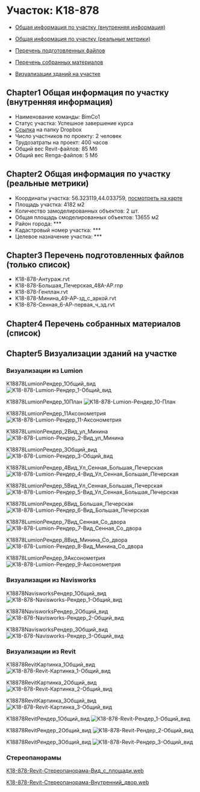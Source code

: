 # Участок: K18-878

* [Общая информация по участку (внутренняя информация)](#Chapter1)

* [Общая информация по участку (реальные метрики)](#Chapter2)

* [Перечень подготовленных файлов](#Chapter3)

* [Перечень собранных материалов](#Chapter4)

* [Визуализации зданий на участке](#Chapter5)

## <a id="test">Chapter1</a> Общая информация по участку (внутренняя информация)
+ Наименование команды: BimCo1
+ Статус участка: Успешное завершение курса
+ [Ссылка](https://www.dropbox.com/sh/wvvgv1nw1iqred9/AADH4N8xrDHWq7JeWPBDivmNa/K18_878?dl=0) на папку Dropbox
+ Число участников по проекту: 2 человек
+ Трудозатраты на проект: 400 часов
+ Общий вес Revit-файлов: 85 Мб
+ Общий вес Renga-файлов: 5 Мб
## <a id="test">Chapter2</a> Общая информация по участку (реальные метрики)
+ Координаты участка: 56.323119,44.033759, [посмотреть на карте](https://yandex.ru/maps/47/nizhny-novgorod/?ll=56.323119%2C44.033759&z=19)
+ Площадь участка: 4182 м2
+ Количество замоделированных объектов: 2 шт.
+ Общая площадь смоделированных объектов: 13655 м2
+ Район города: *** 
+ Кадастровый номер участка: *** 
+ Целевое назначение участка: *** 
## <a id="test">Chapter3</a> Перечень подготовленных файлов (только список)
+ K18-878-Антураж.rvt
+ K18-878-Большая_Печерская_48А-АР.rnp
+ K18-878-Генплан.rvt
+ K18-878-Минина_49-АР-зд_c_аркой.rvt
+ K18-878-Сенная_6-АР-первая_ч_зд.rvt
## <a id="test">Chapter4</a> Перечень собранных материалов (список)
## <a id="test">Chapter5</a> Визуализации зданий на участке
### Визуализации из Lumion
K18878LumionРендер_1Общий_вид
![K18-878-Lumion-Рендер_1-Общий_вид](/Images/K18_878/K18-878-Lumion-Рендер_1-Общий_вид_Compressed.jpg)

K18878LumionРендер_10План
![K18-878-Lumion-Рендер_10-План](/Images/K18_878/K18-878-Lumion-Рендер_10-План_Compressed.jpg)

K18878LumionРендер_11Аксонометрия
![K18-878-Lumion-Рендер_11-Аксонометрия](/Images/K18_878/K18-878-Lumion-Рендер_11-Аксонометрия_Compressed.jpg)

K18878LumionРендер_2Вид_ул_Минина
![K18-878-Lumion-Рендер_2-Вид_ул_Минина](/Images/K18_878/K18-878-Lumion-Рендер_2-Вид_ул_Минина_Compressed.jpg)

K18878LumionРендер_3Общий_вид
![K18-878-Lumion-Рендер_3-Общий_вид](/Images/K18_878/K18-878-Lumion-Рендер_3-Общий_вид_Compressed.jpg)

K18878LumionРендер_4Вид_Ул_Сенная_Большая_Печерская
![K18-878-Lumion-Рендер_4-Вид_Ул_Сенная_Большая_Печерская](/Images/K18_878/K18-878-Lumion-Рендер_4-Вид_Ул_Сенная_Большая_Печерская_Compressed.jpg)

K18878LumionРендер_5Вид_Ул_Сенная_Большая_Печерская
![K18-878-Lumion-Рендер_5-Вид_Ул_Сенная_Большая_Печерская](/Images/K18_878/K18-878-Lumion-Рендер_5-Вид_Ул_Сенная_Большая_Печерская_Compressed.jpg)

K18878LumionРендер_6Вид_Большая_Печерская
![K18-878-Lumion-Рендер_6-Вид_Большая_Печерская](/Images/K18_878/K18-878-Lumion-Рендер_6-Вид_Большая_Печерская_Compressed.jpg)

K18878LumionРендер_7Вид_Сенная_Со_двора
![K18-878-Lumion-Рендер_7-Вид_Сенная_Со_двора](/Images/K18_878/K18-878-Lumion-Рендер_7-Вид_Сенная_Со_двора_Compressed.jpg)

K18878LumionРендер_8Вид_Минина_Со_двора
![K18-878-Lumion-Рендер_8-Вид_Минина_Со_двора](/Images/K18_878/K18-878-Lumion-Рендер_8-Вид_Минина_Со_двора_Compressed.jpg)

K18878LumionРендер_9Аксонометрия
![K18-878-Lumion-Рендер_9-Аксонометрия](/Images/K18_878/K18-878-Lumion-Рендер_9-Аксонометрия_Compressed.jpg)

### Визуализации из Navisworks
K18878NavisworksРендер_1Общий_вид
![K18-878-Navisworks-Рендер_1-Общий_вид](/Images/K18_878/K18-878-Navisworks-Рендер_1-Общий_вид_Compressed.jpg)

K18878NavisworksРендер_2Общий_вид
![K18-878-Navisworks-Рендер_2-Общий_вид](/Images/K18_878/K18-878-Navisworks-Рендер_2-Общий_вид_Compressed.jpg)

K18878NavisworksРендер_3Общий_вид
![K18-878-Navisworks-Рендер_3-Общий_вид](/Images/K18_878/K18-878-Navisworks-Рендер_3-Общий_вид_Compressed.jpg)

### Визуализации из Revit
K18878RevitКартинка_1Общий_вид
![K18-878-Revit-Картинка_1-Общий_вид](/Images/K18_878/K18-878-Revit-Картинка_1-Общий_вид_Compressed.jpg)

K18878RevitКартинка_2Общий_вид
![K18-878-Revit-Картинка_2-Общий_вид](/Images/K18_878/K18-878-Revit-Картинка_2-Общий_вид_Compressed.jpg)

K18878RevitКартинка_3Общий_вид
![K18-878-Revit-Картинка_3-Общий_вид](/Images/K18_878/K18-878-Revit-Картинка_3-Общий_вид_Compressed.jpg)

K18878RevitРендер_1Общий_вид
![K18-878-Revit-Рендер_1-Общий_вид](/Images/K18_878/K18-878-Revit-Рендер_1-Общий_вид_Compressed.jpg)

K18878RevitРендер_2Общий_вид
![K18-878-Revit-Рендер_2-Общий_вид](/Images/K18_878/K18-878-Revit-Рендер_2-Общий_вид_Compressed.jpg)

K18878RevitРендер_3Общий_вид
![K18-878-Revit-Рендер_3-Общий_вид](/Images/K18_878/K18-878-Revit-Рендер_3-Общий_вид_Compressed.jpg)

### Стереопанорамы
[K18-878-Revit-Стереопанорама-Вид_с_площади.web](https://pano.autodesk.com/pano.html?url=jpgs/7d483344-8439-4afa-8da9-a1b6284799f9&version=2)

[K18-878-Revit-Стереопанорама-Внутренний_двор.web](https://pano.autodesk.com/pano.html?url=jpgs/1cd3741f-dadf-499d-ad8a-dc7069e87ec1&version=2)


